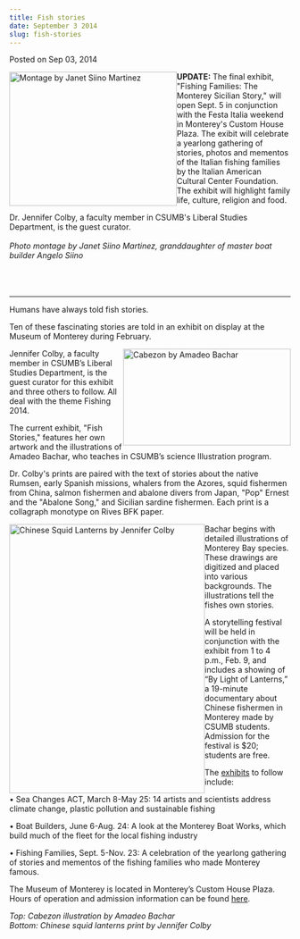 ```yaml
---
title: Fish stories
date: September 3 2014
slug: fish-stories
---
```





<span class="date">Posted on Sep 03, 2014    </span>
<p><img alt="Montage by Janet Siino Martinez" src="http://news.csumb.edu/sites/default/files/65/attachments/news/images/boatworks.jpg" style="float:left; width:300px; height:240px"/></p>
<p><strong>UPDATE:</strong> The final exhibit, &quot;Fishing Families:
The Monterey Sicilian Story,&quot; will open Sept. 5 in conjunction with
the Festa Italia weekend in Monterey&apos;s Custom House Plaza. The
exibit will celebrate a yearlong gathering of stories, photos and
mementos of the Italian fishing families by the Italian American
Cultural Center Foundation. The exhibit will highlight family life,
culture, religion and food.</p>
<p>Dr. Jennifer Colby, a faculty member in CSUMB&apos;s Liberal Studies
Department, is the guest curator.<br>
<br>
<em>Photo montage by Janet Siino Martinez, granddaughter of master
boat builder Angelo Siino</em><br>
&#xA0;</br></br></br></p>
<hr>
<p>Humans have always told fish stories.</p>
<p>Ten of these fascinating stories are told in an exhibit on
display at the Museum of Monterey during February.</p>
<p><img alt="Cabezon by Amadeo Bachar" src="http://news.csumb.edu/sites/default/files/65/attachments/news/images/cabezon_for_web.jpg" style="width:300px; height:173px; float:right">Jennifer Colby, a
faculty member in CSUMB&#x2019;s Liberal Studies Department, is the guest
curator for this exhibit and three others to follow. All deal with
the theme Fishing 2014.</img></p>
<p>The current exhibit, &quot;Fish Stories,&quot; features her own artwork
and the illustrations of Amadeo Bachar, who teaches in CSUMB&#x2019;s
science Illustration program.</p>
<p>Dr. Colby&apos;s prints are paired with the text of stories about the
native Rumsen, early Spanish missions, whalers from the Azores,
squid fishermen from China, salmon fishermen and abalone divers
from Japan, &quot;Pop&quot; Ernest and the &quot;Abalone Song,&quot; and Sicilian
sardine fishermen. Each print is a collagraph monotype on Rives BFK
paper.</p>
<p><img alt="Chinese Squid Lanterns by Jennifer Colby" src="http://news.csumb.edu/sites/default/files/65/attachments/news/images/squid.jpg" style="width:350px; height:482px; float:left">Bachar begins with
detailed illustrations of Monterey Bay species. These drawings are
digitized and placed into various backgrounds. The illustrations
tell the fishes own stories.</img></p>
<p>A storytelling festival will be held in conjunction with the
exhibit from 1 to 4 p.m., Feb. 9, and includes a showing of &#x201C;By
Light of Lanterns,&#x201D; a 19-minute documentary about Chinese fishermen
in Monterey made by CSUMB students. Admission for the festival is
$20; students are free.</p>
<p>The <a href="http://museumofmonterey.org/fishing-2014/" rel="nofollow">exhibits</a> to follow include:</p>
<p>&#x2022; Sea Changes ACT, March 8-May 25: 14 artists and scientists
address climate change, plastic pollution and sustainable
fishing</p>
<p>&#x2022; Boat Builders, June 6-Aug. 24: A look at the Monterey Boat
Works, which build much of the fleet for the local fishing
industry</p>
<p>&#x2022; Fishing Families, Sept. 5-Nov. 23: A celebration of the
yearlong gathering of stories and mementos of the fishing families
who made Monterey famous.&#xA0;</p>
<p>The Museum of Monterey is located in Monterey&#x2019;s Custom House
Plaza. Hours of operation and admission information can be found
<a href="http://museumofmonterey.org/about-mom/" rel="nofollow">here</a>.</p>
<p class="small"><em>Top: Cabezon illustration by Amadeo
Bachar<br>
Bottom: Chinese squid lanterns print by Jennifer Colby</br></em><br>
&#xA0;</br></p>
</hr>




